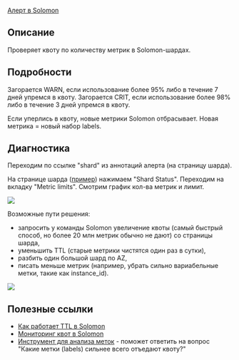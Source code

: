 [Алерт в Solomon](https://solomon.yandex-team.ru/admin/projects/yandexcloud/alerts?text=solomon+quotas)

## Описание
Проверяет квоту по количеству метрик в Solomon-шардах.

## Подробности
Загорается WARN, если использование более 95% либо в течение 7 дней упремся в квоту.
Загорается CRIT, если использование более 98% либо в течение 3 дней упремся в квоту.

Если уперлись в квоту, новые метрики Solomon отбрасывает. Новая метрика = новый набор labels.

## Диагностика
Переходим по ссылке "shard" из аннотаций алерта (на страницу шарда).

На странице шарда ([пример](https://solomon.yandex-team.ru/admin/projects/yandexcloud/shards/yandexcloud_cloud_prod_compute_compute_node)) нажимаем "Shard Status". Переходим на вкладку "Metric limits". Смотрим график кол-ва метрик и лимит.

![](https://jing.yandex-team.ru/files/simonov-d/solomon-metrics-limits.png)

Возможные пути решения:
- запросить у команды Solomon увеличение квоты (самый быстрый способ, но более 20 млн метрик обычно не дают) со страницы шарда,
- уменьшить TTL (старые метрики чистятся один раз в сутки),
- разбить один большой шард по AZ,
- писать меньше метрик (например, убрать сильно вариабельные метки, такие как instance_id).

![](https://jing.yandex-team.ru/files/simonov-d/solomon-shard-quotas-params.png)

## Полезные ссылки

- [Как работает TTL в Solomon](https://solomon.yandex-team.ru/docs/concepts/ttl)
- [Мониторинг квот в Solomon](https://solomon.yandex-team.ru/docs/best-practices/quota-monitoring)
- [Инструмент для анализа меток](https://solomon.yandex-team.ru/admin/projects/yandexcloud/metrics?selectors=cluster%3D%22cloud_prod_compute%22%2C+service%3D%22compute_node%22) - поможет ответить на вопрос "Какие метки (labels) сильнее всего отъедают квоту?"
